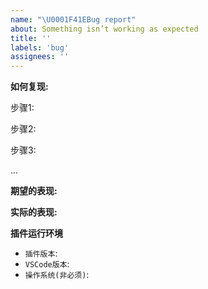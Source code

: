 ```yaml
---
name: "\U0001F41EBug report"
about: Something isn’t working as expected
title: ''
labels: 'bug'
assignees: ''
---
```


**如何复现:**

<!-- 详细描述复现步骤 -->
步骤1:

步骤2: 

步骤3:

...

**期望的表现:**


**实际的表现:**
<!-- 截图特别是动图最佳，方便快速定位问题 -->

**插件运行环境**

- `插件版本`: 
- `VSCode版本`:
- `操作系统(非必须)`: